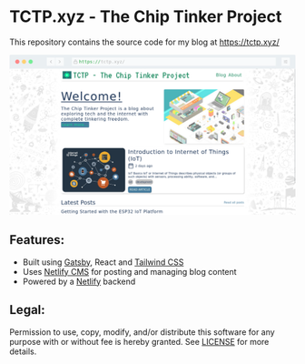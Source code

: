 # TCTP.xyz - The Chip Tinker Project
This repository contains the source code for my blog at https://tctp.xyz/

![](screenshot.png)

## Features:
* Built using [Gatsby](https://www.gatsbyjs.com/), React and [Tailwind CSS](https://tailwindcss.com/)
* Uses [Netlify CMS](https://www.netlifycms.org/) for posting and managing blog content
* Powered by a [Netlify](https://www.netlify.com/) backend

## Legal:
Permission to use, copy, modify, and/or distribute this software for any purpose with or without fee is hereby granted.
See [LICENSE](LICENSE) for more details.